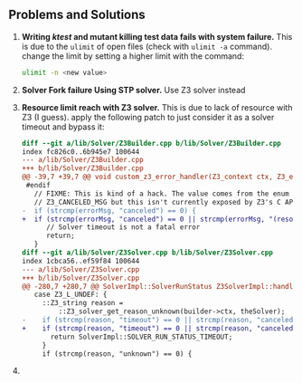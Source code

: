 

## Problems and Solutions
1. __Writing *ktest* and mutant killing test data fails with system failure.__
    This is due to the `ulimit` of open files (check with `ulimit -a` command). change the limit by setting a higher limit with the command:
    ```bash
    ulimit -n <new value>
    ```
2. __Solver Fork failure Using STP solver.__
    Use Z3 solver instead
3. __Resource limit reach with Z3 solver.__
    This is due to lack of resource with Z3 (I guess). apply the following patch to just consider it as a solver timeout and bypass it:
    ```diff
    diff --git a/lib/Solver/Z3Builder.cpp b/lib/Solver/Z3Builder.cpp
    index fc826c0..6b945e7 100644
    --- a/lib/Solver/Z3Builder.cpp
    +++ b/lib/Solver/Z3Builder.cpp
    @@ -39,7 +39,7 @@ void custom_z3_error_handler(Z3_context ctx, Z3_error_code ec) {
     #endif
       // FIXME: This is kind of a hack. The value comes from the enum
       // Z3_CANCELED_MSG but this isn't currently exposed by Z3's C API
    -  if (strcmp(errorMsg, "canceled") == 0) {
    +  if (strcmp(errorMsg, "canceled") == 0 || strcmp(errorMsg, "(resource limits reached)") == 0) {
          // Solver timeout is not a fatal error
          return;
       }
    diff --git a/lib/Solver/Z3Solver.cpp b/lib/Solver/Z3Solver.cpp
    index 1cbca56..ef59f84 100644
    --- a/lib/Solver/Z3Solver.cpp
    +++ b/lib/Solver/Z3Solver.cpp
    @@ -280,7 +280,7 @@ SolverImpl::SolverRunStatus Z3SolverImpl::handleSolverResponse(
       case Z3_L_UNDEF: {
         ::Z3_string reason =
             ::Z3_solver_get_reason_unknown(builder->ctx, theSolver);
    -    if (strcmp(reason, "timeout") == 0 || strcmp(reason, "canceled") == 0) {
    +    if (strcmp(reason, "timeout") == 0 || strcmp(reason, "canceled") == 0 || strcmp(reason, "(resource limits reached)") == 0) {
           return SolverImpl::SOLVER_RUN_STATUS_TIMEOUT;
         }
         if (strcmp(reason, "unknown") == 0) {
    ```

4. 